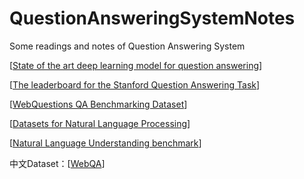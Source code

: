 # QuestionAnsweringSystemNotes
Some readings and notes of Question Answering System

[[State of the art deep learning model for question answering](https://einstein.ai/research/state-of-the-art-deep-learning-model-for-question-answering)]

[[The leaderboard for the Stanford Question Answering Task](https://rajpurkar.github.io/SQuAD-explorer/)]

[[WebQuestions QA Benchmarking Dataset](https://github.com/brmson/dataset-factoid-webquestions)]

[[Datasets for Natural Language Processing](https://github.com/karthikncode/nlp-datasets#question-answering)]

[[Natural Language Understanding benchmark](https://github.com/snipsco/nlu-benchmark)]

中文Dataset：[[WebQA](http://idl.baidu.com/WebQA.html)]
